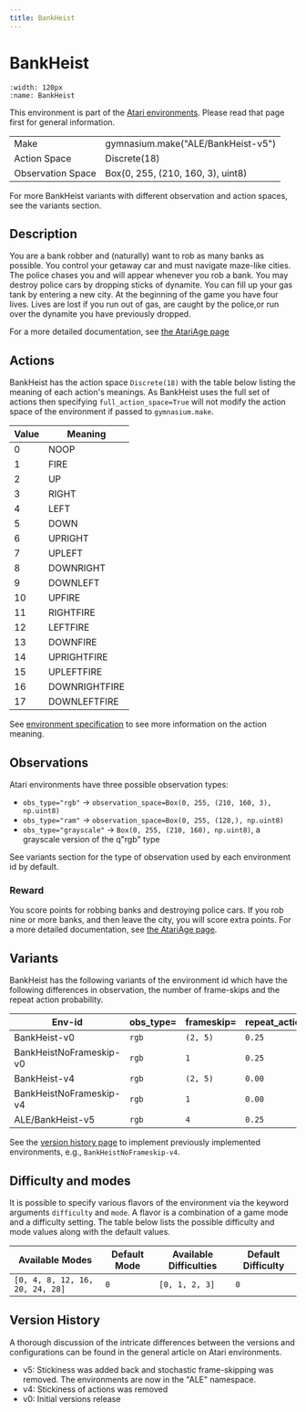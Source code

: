 ```yaml
---
title: BankHeist
---
```


# BankHeist

```{figure} ../_static/videos/environments/bank_heist.gif
:width: 120px
:name: BankHeist
```

This environment is part of the <a href='..'>Atari environments</a>. Please read that page first for general information.

|                   |                                    |
|-------------------|------------------------------------|
| Make              | gymnasium.make("ALE/BankHeist-v5") |
| Action Space      | Discrete(18)                       |
| Observation Space | Box(0, 255, (210, 160, 3), uint8)  |

For more BankHeist variants with different observation and action spaces, see the variants section.

## Description

You are a bank robber and (naturally) want to rob as many banks as possible. You control your getaway car and must navigate maze-like cities. The police chases you and will appear whenever you rob a bank. You may destroy police cars by dropping sticks of dynamite. You can fill up your gas tank by entering a new city. At the beginning of the game you have four lives. Lives are lost if you run out of gas, are caught by the police,or run over the dynamite you have previously dropped.

For a more detailed documentation, see [the AtariAge page](https://atariage.com/manual_html_page.php?SoftwareLabelID=1008)

## Actions

BankHeist has the action space `Discrete(18)` with the table below listing the meaning of each action's meanings.
As BankHeist uses the full set of actions then specifying `full_action_space=True` will not modify the action space of the environment if passed to `gymnasium.make`.

|   Value | Meaning       |
|---------|---------------|
|       0 | NOOP          |
|       1 | FIRE          |
|       2 | UP            |
|       3 | RIGHT         |
|       4 | LEFT          |
|       5 | DOWN          |
|       6 | UPRIGHT       |
|       7 | UPLEFT        |
|       8 | DOWNRIGHT     |
|       9 | DOWNLEFT      |
|      10 | UPFIRE        |
|      11 | RIGHTFIRE     |
|      12 | LEFTFIRE      |
|      13 | DOWNFIRE      |
|      14 | UPRIGHTFIRE   |
|      15 | UPLEFTFIRE    |
|      16 | DOWNRIGHTFIRE |
|      17 | DOWNLEFTFIRE  |

See [environment specification](../env-spec) to see more information on the action meaning.

## Observations

Atari environments have three possible observation types:

- `obs_type="rgb"` -> `observation_space=Box(0, 255, (210, 160, 3), np.uint8)`
- `obs_type="ram"` -> `observation_space=Box(0, 255, (128,), np.uint8)`
- `obs_type="grayscale"` -> `Box(0, 255, (210, 160), np.uint8)`, a grayscale version of the q"rgb" type

See variants section for the type of observation used by each environment id by default.

### Reward

You score points for robbing banks and destroying police cars. If you rob nine or more banks, and then leave the city, you will score extra points. For a more detailed documentation, see [the AtariAge page](https://atariage.com/manual_html_page.php?SoftwareLabelID=1008).

## Variants

BankHeist has the following variants of the environment id which have the following differences in observation,
the number of frame-skips and the repeat action probability.

| Env-id                  | obs_type=   | frameskip=   | repeat_action_probability=   |
|-------------------------|-------------|--------------|------------------------------|
| BankHeist-v0            | `rgb`       | `(2, 5)`     | `0.25`                       |
| BankHeistNoFrameskip-v0 | `rgb`       | `1`          | `0.25`                       |
| BankHeist-v4            | `rgb`       | `(2, 5)`     | `0.00`                       |
| BankHeistNoFrameskip-v4 | `rgb`       | `1`          | `0.00`                       |
| ALE/BankHeist-v5        | `rgb`       | `4`          | `0.25`                       |

See the [version history page](https://ale.farama.org/environments/#version-history-and-naming-schemes) to implement previously implemented environments, e.g., `BankHeistNoFrameskip-v4`.

## Difficulty and modes

It is possible to specify various flavors of the environment via the keyword arguments `difficulty` and `mode`.
A flavor is a combination of a game mode and a difficulty setting. The table below lists the possible difficulty and mode values
along with the default values.

| Available Modes                 | Default Mode   | Available Difficulties   | Default Difficulty   |
|---------------------------------|----------------|--------------------------|----------------------|
| `[0, 4, 8, 12, 16, 20, 24, 28]` | `0`            | `[0, 1, 2, 3]`           | `0`                  |

## Version History

A thorough discussion of the intricate differences between the versions and configurations can be found in the general article on Atari environments.

* v5: Stickiness was added back and stochastic frame-skipping was removed. The environments are now in the "ALE" namespace.
* v4: Stickiness of actions was removed
* v0: Initial versions release

